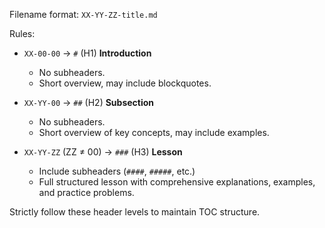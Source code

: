 Filename format: `XX-YY-ZZ-title.md`

Rules:
- `XX-00-00` → `#` (H1) **Introduction**
  - No subheaders.
  - Short overview, may include blockquotes.

- `XX-YY-00` → `##` (H2) **Subsection**
  - No subheaders.
  - Short overview of key concepts, may include examples.

- `XX-YY-ZZ` (ZZ ≠ 00) → `###` (H3) **Lesson**
  - Include subheaders (`####`, `#####`, etc.)
  - Full structured lesson with comprehensive explanations, examples, and practice problems.

Strictly follow these header levels to maintain TOC structure.
